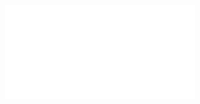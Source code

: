 <div align="center">
	<a href="https://www.youtube.com/watch?v=dQw4w9WgXcQ"><img src="https://github.com/sindresorhus/sindresorhus/raw/master/info.svg?sanitize=true"></a>
</div>
